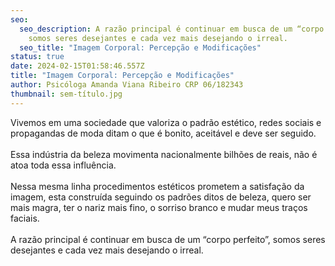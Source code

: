 ```yaml
---
seo:
  seo_description: A razão principal é continuar em busca de um “corpo perfeito”,
    somos seres desejantes e cada vez mais desejando o irreal.
  seo_title: "Imagem Corporal: Percepção e Modificações"
status: true
date: 2024-02-15T01:58:46.557Z
title: "Imagem Corporal: Percepção e Modificações"
author: Psicóloga Amanda Viana Ribeiro CRP 06/182343
thumbnail: sem-título.jpg
---
```

<!--StartFragment-->

Vivemos em uma sociedade que valoriza o padrão estético, redes sociais e propagandas de moda ditam o que é bonito, aceitável e deve ser seguido.\
\
Essa indústria da beleza movimenta nacionalmente bilhões de reais, não é atoa toda essa influência.\
\
Nessa mesma linha procedimentos estéticos prometem a satisfação da imagem, esta construída seguindo os padrões ditos de beleza, quero ser mais magra, ter o nariz mais fino, o sorriso branco e mudar meus traços faciais.\
\
A razão principal é continuar em busca de um “corpo perfeito”, somos seres desejantes e cada vez mais desejando o irreal.

<!--EndFragment-->